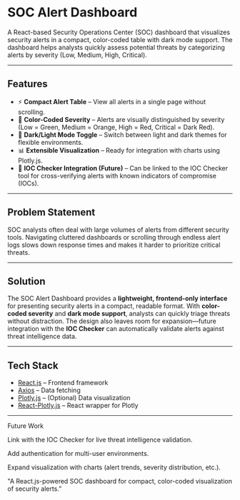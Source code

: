 # SOC Alert Dashboard

A React-based Security Operations Center (SOC) dashboard that visualizes security alerts in a compact, color-coded table with dark mode support. The dashboard helps analysts quickly assess potential threats by categorizing alerts by severity (Low, Medium, High, Critical).

---

## Features

- ⚡ **Compact Alert Table** – View all alerts in a single page without scrolling.  
- 🎨 **Color-Coded Severity** – Alerts are visually distinguished by severity (Low = Green, Medium = Orange, High = Red, Critical = Dark Red).  
- 🌙 **Dark/Light Mode Toggle** – Switch between light and dark themes for flexible environments.  
- 📊 **Extensible Visualization** – Ready for integration with charts using Plotly.js.  
- 🔗 **IOC Checker Integration (Future)** – Can be linked to the IOC Checker tool for cross-verifying alerts with known indicators of compromise (IOCs).  

---

## Problem Statement

SOC analysts often deal with large volumes of alerts from different security tools. Navigating cluttered dashboards or scrolling through endless alert logs slows down response times and makes it harder to prioritize critical threats.

---

## Solution

The SOC Alert Dashboard provides a **lightweight, frontend-only interface** for presenting security alerts in a compact, readable format. With **color-coded severity** and **dark mode support**, analysts can quickly triage threats without distraction. The design also leaves room for expansion—future integration with the **IOC Checker** can automatically validate alerts against threat intelligence data.

---

## Tech Stack

- [React.js](https://reactjs.org/) – Frontend framework  
- [Axios](https://axios-http.com/) – Data fetching  
- [Plotly.js](https://plotly.com/javascript/) – (Optional) Data visualization  
- [React-Plotly.js](https://github.com/plotly/react-plotly.js) – React wrapper for Plotly  

---


Future Work

Link with the IOC Checker for live threat intelligence validation.

Add authentication for multi-user environments.

Expand visualization with charts (alert trends, severity distribution, etc.).


"A React.js-powered SOC dashboard for compact, color-coded visualization of security alerts.”
